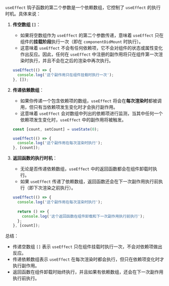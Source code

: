 `useEffect` 钩子函数的第二个参数是一个依赖数组，它控制了 `useEffect` 的执行时机。具体来说：

1. **传空数组 `[]`**：
   - 如果将空数组作为 `useEffect` 的第二个参数传递，意味着 `useEffect` 只在组件的**挂载阶段**执行一次（即在 `componentDidMount` 时执行）。
   - 这意味着 `useEffect` 不会有任何依赖项，它不会对组件的状态或属性变化作出反应。因此，任何在 `useEffect` 中注册的副作用将只在组件第一次渲染时执行，并且不会在之后的渲染中再次执行。

   ```javascript
   useEffect(() => {
     console.log('这个副作用只在组件挂载时执行一次');
   }, []);
   ```

2. **传递依赖数组**：
   - 如果你传递一个包含依赖项的数组，`useEffect` 将会在**每次渲染时**都被调用，但只有当依赖项发生变化时才会执行副作用。
   - 这意味着 `useEffect` 会对数组中列出的依赖项进行监测，当其中任何一个依赖项发生变化时，`useEffect` 中的副作用将被触发。

   ```javascript
   const [count, setCount] = useState(0);

   useEffect(() => {
     console.log('这个副作用在每次渲染时执行');
   }, [count]);
   ```

3. **返回函数的执行时机**：
   - 无论是否传递依赖数组，`useEffect` 中的返回函数都会在组件卸载时执行。
   - 如果 `useEffect` 传递了依赖数组，返回函数还会在下一次副作用执行前执行（即下次渲染之前执行）。

   ```javascript
   useEffect(() => {
     console.log('这个副作用在每次渲染时执行');
     
     return () => {
       console.log('这个返回函数在组件卸载和下一次副作用执行前执行');
     };
   }, [count]);
   ```

总结：
- 传递空数组 `[]` 表示 `useEffect` 只在组件挂载时执行一次，不会对依赖项做出反应。
- 传递依赖数组表示 `useEffect` 在每次渲染时都会执行，但只在依赖项变化时才执行副作用。
- 返回函数在组件卸载时始终执行，并且如果有依赖数组，还会在下一次副作用执行前执行。